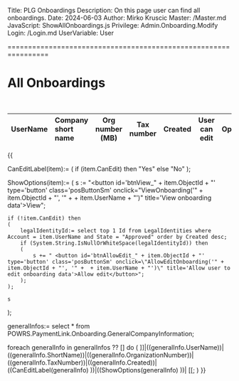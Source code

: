Title: PLG Onboardings
Description: On this page user can find all onboardings.
Date: 2024-06-03
Author: Mirko Kruscic
Master: /Master.md
JavaScript: ShowAllOnboardings.js
Privilege: Admin.Onboarding.Modify
Login: /Login.md
UserVariable: User

================================================================

All Onboardings
========================================

<br />

| UserName | Company short name | Org number (MB) | Tax number | Created | User can edit | Options |
|:---------|:-------------------|:---------------:|:----------:|:--------|:-------------:|:--------|
{{

CanEditLabel(item):=
(
	if (item.CanEdit) then
		"<span >Yes</span>"
	else
		"<span id='lblCanEdit_" + item.ObjectId + "'>No</span>"
);

ShowOptions(item):=
(
	s := "<button id='btnView_" + item.ObjectId + "' type='button' class='posButtonSm' onclick=\"ViewOnboarding('" + item.ObjectId + "', '" +  + item.UserName + "')\" title='View onboarding data'>View</button>";

	if (!item.CanEdit) then
	(
		legalIdentityId:= select top 1 Id from LegalIdentities where Account = item.UserName and State = "Approved" order by Created desc;
		if (System.String.IsNullOrWhiteSpace(legalIdentityId)) then
		(
			s += " <button id='btnAllowEdit_" + item.ObjectId + "' type='button' class='posButtonSm' onclick=\"AllowEditOnboarding('" + item.ObjectId + "', '" +  + item.UserName + "')\" title='Allow user to edit onboarding data'>Allow edit</button>";
		);
	);

	s
);

generalInfos:= select * from POWRS.PaymentLink.Onboarding.GeneralCompanyInformation;

foreach generalInfo in generalInfos ?? [] do
(
]]|((generalInfo.UserName))|((generalInfo.ShortName))|((generalInfo.OrganizationNumber))|((generalInfo.TaxNumber))|((generalInfo.Created))|((CanEditLabel(generalInfo) ))|((ShowOptions(generalInfo) ))|
[[;
)
}}
